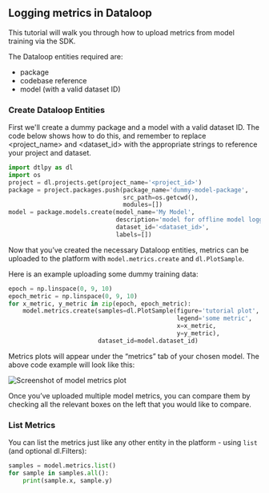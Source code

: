 ## Logging metrics in Dataloop  
  
 This tutorial will walk you through how to upload metrics from model training via the SDK.  
  
The Dataloop entities required are:  
 - package  
 - codebase reference  
 - model (with a valid dataset ID)  
  
### Create Dataloop Entities  
First we'll create a dummy package and a model with a valid dataset ID. The code below shows how to do this, and remember to replace <project_name> and <dataset_id> with the appropriate strings to reference your project and dataset.  
  

```python
import dtlpy as dl
import os
project = dl.projects.get(project_name='<project_id>')
package = project.packages.push(package_name='dummy-model-package',
                                src_path=os.getcwd(),
                                modules=[])
model = package.models.create(model_name='My Model',
                              description='model for offline model logging',
                              dataset_id='<dataset_id>',
                              labels=[])
```
Now that you’ve created the necessary Dataloop entities, metrics can be uploaded to the platform with `model.metrics.create` and `dl.PlotSample`.  
  
Here is an example uploading some dummy training data:  
  

```python
epoch = np.linspace(0, 9, 10)
epoch_metric = np.linspace(0, 9, 10)
for x_metric, y_metric in zip(epoch, epoch_metric):
    model.metrics.create(samples=dl.PlotSample(figure='tutorial plot',
                                               legend='some metric',
                                               x=x_metric,
                                               y=y_metric),
                         dataset_id=model.dataset_id)
```
Metrics plots will appear under the “metrics” tab of your chosen model. The above code example will look like this:  
  
![Screenshot of model metrics plot](../../../assets/images/model_management/tutorial_model_metrics.png)  
  
Once you’ve uploaded multiple model metrics, you can compare them by checking all the relevant boxes on the left that you would like to compare.  
  
### List Metrics  
You can list the metrics just like any other entity in the platform - using `list` (and optional dl.Filters):  
  

```python
samples = model.metrics.list()
for sample in samples.all():
    print(sample.x, sample.y)
```
